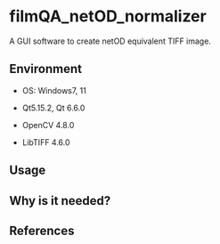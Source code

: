 # filmQA_netOD_normalizer
A GUI software to create netOD equivalent TIFF image.



## Environment

- OS: Windows7, 11

- Qt5.15.2, Qt 6.6.0

- OpenCV 4.8.0

- LibTIFF 4.6.0



## Usage





## Why is it needed?





## References

